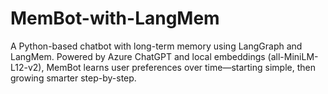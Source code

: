 # MemBot-with-LangMem
A Python-based chatbot with long-term memory using LangGraph and LangMem. Powered by Azure ChatGPT and local embeddings (all-MiniLM-L12-v2), MemBot learns user preferences over time—starting simple, then growing smarter step-by-step.
